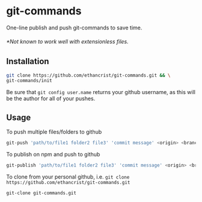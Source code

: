 # git-commands
One-line publish and push git-commands to save time.

###### *Not known to work well with extensionless files.

## Installation
```bash
git clone https://github.com/ethancrist/git-commands.git && \
git-commands/init
```
Be sure that ``` git config user.name ``` returns your github username, as this will be the author for all of your pushes.

## Usage
To push multiple files/folders to github
```bash
git-push 'path/to/file1 folder2 file3' 'commit message' <origin> <branch>
```

To publish on npm and push to github
```bash
git-publish 'path/to/file1 folder2 file3' 'commit message' <origin> <branch>
```

To clone from your personal github, i.e. ``` git clone https://github.com/ethancrist/git-commands.git ```
```bash
git-clone git-commands.git
```
